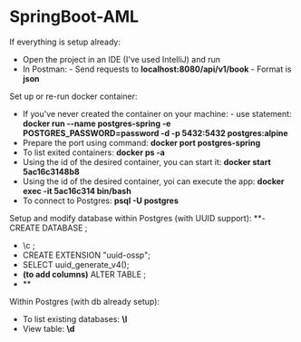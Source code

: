 # SpringBoot-AML

If everything is setup already:
- Open the project in an IDE (I've used IntelliJ) and run
- In Postman:
      - Send requests to **localhost:8080/api/v1/book**
      - Format is **json**

Set up or re-run docker container:
- If you've never created the container on your machine:
        - use statement: **docker run --name postgres-spring -e POSTGRES_PASSWORD=password -d -p 5432:5432 postgres:alpine**
- Prepare the port using command: **docker port postgres-spring**
- To list exited containers: **docker ps -a**
- Using the id of the desired container, you can start it: **docker start 5ac16c3148b8**
- Using the id of the desired container, yoi can execute the app: **docker exec -it 5ac16c314 bin/bash**
- To connect to Postgres: **psql -U postgres**

Setup and modify database within Postgres (with UUID support):
**- CREATE DATABASE <db-name>;
- \c <db-name>;
- CREATE EXTENSION "uuid-ossp";
- SELECT uuid_generate_v4();
- **(to add columns)** ALTER TABLE <table-name> <alteration> <column-name> <data-type>;
- **

Within Postgres (with db already setup):
- To list existing databases: **\l**
- View table: **\d <table-name>**
